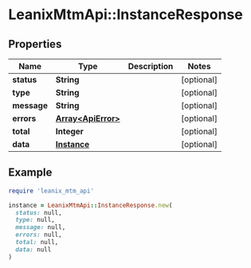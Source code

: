 # LeanixMtmApi::InstanceResponse

## Properties

| Name | Type | Description | Notes |
| ---- | ---- | ----------- | ----- |
| **status** | **String** |  | [optional] |
| **type** | **String** |  | [optional] |
| **message** | **String** |  | [optional] |
| **errors** | [**Array&lt;ApiError&gt;**](ApiError.md) |  | [optional] |
| **total** | **Integer** |  | [optional] |
| **data** | [**Instance**](Instance.md) |  | [optional] |

## Example

```ruby
require 'leanix_mtm_api'

instance = LeanixMtmApi::InstanceResponse.new(
  status: null,
  type: null,
  message: null,
  errors: null,
  total: null,
  data: null
)
```

